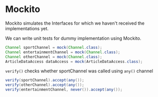 # Mockito

Mockito simulates the Interfaces for which we haven't received the implementations yet.

We can write unit tests for dummy implementation using Mockito.

```java
Channel sportChannel = mock(Channel.class);
Channel entertainmentChannel = mock(Channel.class);
Channel otherChannel = mock(Channel.class);
ArticleDataAccess dataAccess = mock(ArticleDataAccess.class);
```

`verify()` checks whether sportChannel was called using `any()` channel

```java
verify(sportChannel).accept(any());
verify(otherChannel).accept(any());
verify(entertainmentChannel, never()).accept(any());
```